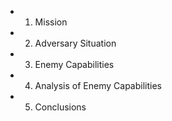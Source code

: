 - 1. Mission
- 2. Adversary Situation
- 3. Enemy Capabilities
- 4. Analysis of Enemy Capabilities
- 5. Conclusions
